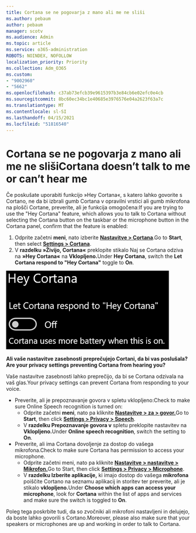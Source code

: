 ```yaml
---
title: Cortana se ne pogovarja z mano ali me ne sliši
ms.author: pebaum
author: pebaum
manager: scotv
ms.audience: Admin
ms.topic: article
ms.service: o365-administration
ROBOTS: NOINDEX, NOFOLLOW
localization_priority: Priority
ms.collection: Adm_O365
ms.custom:
- "9002960"
- "5662"
ms.openlocfilehash: c37ab73efcb39e9615397b3e84cb6e02efc0e4cb
ms.sourcegitcommit: 8bc60ec34bc1e40685e3976576e04a2623f63a7c
ms.translationtype: MT
ms.contentlocale: sl-SI
ms.lasthandoff: 04/15/2021
ms.locfileid: "51816540"
---
```

# <a name="cortana-doesnt-talk-to-me-or-cant-hear-me"></a><span data-ttu-id="6101b-102">Cortana se ne pogovarja z mano ali me ne sliši</span><span class="sxs-lookup"><span data-stu-id="6101b-102">Cortana doesn’t talk to me or can’t hear me</span></span>

<span data-ttu-id="6101b-103">Če poskušate uporabiti funkcijo »Hey Cortana«, s katero lahko govorite s Cortano, ne da bi izbrali gumb Cortana v opravilni vrstici ali gumb mikrofona na plošči Cortane, preverite, ali je funkcija omogočena:</span><span class="sxs-lookup"><span data-stu-id="6101b-103">If you are trying to use the "Hey Cortana" feature, which allows you to talk to Cortana without selecting the Cortana button on the taskbar or the microphone button in the Cortana panel, confirm that the feature is enabled:</span></span>

1. <span data-ttu-id="6101b-104">Odprite začetni **meni**, nato izberite **[Nastavitve > Cortana](ms-settings:cortana?activationSource=GetHelp)**.</span><span class="sxs-lookup"><span data-stu-id="6101b-104">Go to **Start**, then select **[Settings > Cortana](ms-settings:cortana?activationSource=GetHelp)**.</span></span>
2. <span data-ttu-id="6101b-105">V **razdelku »Živijo, Cortana«** preklopite stikalo Naj se Cortana odziva na **»Hey Cortana«** na **Vklopljeno.**</span><span class="sxs-lookup"><span data-stu-id="6101b-105">Under **Hey Cortana**, switch the **Let Cortana respond to "Hey Cortana"** toggle to **On**.</span></span>

![Živijo, Cortana](media/hey-cortana.png)

<span data-ttu-id="6101b-107">**Ali vaše nastavitve zasebnosti preprečujejo Cortani, da bi vas poslušala?**</span><span class="sxs-lookup"><span data-stu-id="6101b-107">**Are your privacy settings preventing Cortana from hearing you?**</span></span>

<span data-ttu-id="6101b-108">Vaše nastavitve zasebnosti lahko preprečijo, da bi se Cortana odzivala na vaš glas.</span><span class="sxs-lookup"><span data-stu-id="6101b-108">Your privacy settings can prevent Cortana from responding to your voice.</span></span>
- <span data-ttu-id="6101b-109">Preverite, ali je prepoznavanje govora v spletu vklopljeno:</span><span class="sxs-lookup"><span data-stu-id="6101b-109">Check to make sure Online Speech recognition is turned on:</span></span>
    - <span data-ttu-id="6101b-110">Odprite začetni **meni**, nato pa kliknite **[Nastavitve > za > govor.](ms-settings:privacy-speech?activationSource=GetHelp)**</span><span class="sxs-lookup"><span data-stu-id="6101b-110">Go to **Start**, then click **[Settings > Privacy > Speech](ms-settings:privacy-speech?activationSource=GetHelp)**.</span></span>
    - <span data-ttu-id="6101b-111">V **razdelku Prepoznavanje govora v** spletu preklopite nastavitev na **Vklopljeno.**</span><span class="sxs-lookup"><span data-stu-id="6101b-111">Under **Online speech recognition**, switch the setting to **On**.</span></span>
- <span data-ttu-id="6101b-112">Preverite, ali ima Cortana dovoljenje za dostop do vašega mikrofona.</span><span class="sxs-lookup"><span data-stu-id="6101b-112">Check to make sure Cortana has permission to access your microphone.</span></span> 
    - <span data-ttu-id="6101b-113">Odprite začetni meni, nato pa kliknite **[Nastavitve > nastavitve > Mikrofon.](ms-settings:privacy-microphone?activationSource=GetHelp)**</span><span class="sxs-lookup"><span data-stu-id="6101b-113">Go to Start, then click **[Settings > Privacy > Microphone](ms-settings:privacy-microphone?activationSource=GetHelp)**.</span></span>
    - <span data-ttu-id="6101b-114">V **razdelku Izberite aplikacije,** ki imajo dostop do vašega **mikrofona** poiščite Cortano na seznamu aplikacij in storitev ter preverite, ali je stikalo **vklopljeno.**</span><span class="sxs-lookup"><span data-stu-id="6101b-114">Under **Choose which apps can access your microphone**, look for **Cortana** within the list of apps and services and make sure the switch is toggled to **On**.</span></span>

<span data-ttu-id="6101b-115">Poleg tega poskrbite tudi, da so zvočniki ali mikrofoni nastavljeni in delujejo, da boste lahko govorili s Cortano.</span><span class="sxs-lookup"><span data-stu-id="6101b-115">Moreover, please also make sure that your speakers or microphones are up and working in order to talk to Cortana.</span></span>
